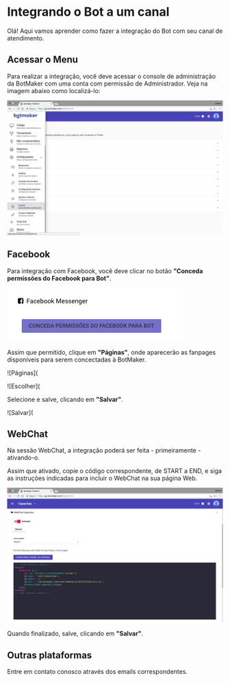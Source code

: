 # Integrando o Bot a um canal

Olá! Aqui vamos aprender como fazer a integração do Bot com seu canal de atendimento.


## Acessar o Menu

Para realizar a integração, você deve acessar o console de administração da BotMaker com uma conta com permissão de Administrador. Veja na imagem abaixo como localizá-lo:

![Localizar](https://github.com/botmakeradmin/botmakeradmin.github.io/blob/master/docs/pt/imagens/Canais.png)

## Facebook
Para integração com Facebook, você deve clicar no botão **"Conceda permissões do Facebook para Bot"**. 

![Conceder](https://github.com/botmakeradmin/botmakeradmin.github.io/blob/master/docs/pt/imagens/ConcederFB.png)

Assim que permitido, clique em **"Páginas"**, onde aparecerão as fanpages disponíveis para serem concectadas à BotMaker. 

![Páginas](

![Escolher](

Selecione e salve, clicando em **"Salvar"**.

![Salvar](

## WebChat
Na sessão WebChat, a integração poderá ser feita - primeiramente - ativando-o.

Assim que ativado, copie o código correspondente, de START a END, e siga as instruções indicadas para incluir o WebChat na sua página Web. 

![WebChat](https://github.com/botmakeradmin/botmakeradmin.github.io/blob/master/docs/pt/imagens/Webcat.png)

Quando finalizado, salve, clicando em **"Salvar"**.

## Outras plataformas

Entre em contato conosco através dos emails correspondentes.

<!--stackedit_data:
eyJoaXN0b3J5IjpbMTY3MzQ3Mjk2MSwtNDQ4MDE1MTgwXX0=
-->
